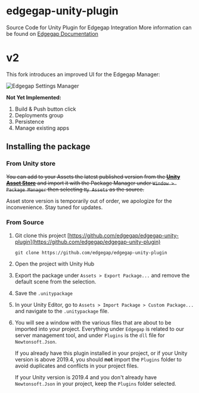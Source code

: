 # edgegap-unity-plugin

Source Code for Unity Plugin for Edgegap Integration
More information can be found on [Edgegap Documentation](https://docs.edgegap.com/docs/tools-and-integrations/unity-plugin)

# v2

This fork introduces an improved UI for the Edgegap Manager:

![Edgegap Settings Manager](https://i.imgur.com/ttH338r.png)

**Not Yet Implemented:**

1. Build & Push button click
2. Deployments group
3. Persistence
4. Manage existing apps

## Installing the package

### From Unity store

~~You can add to your Assets the latest published version from the [**Unity Asset Store**](https://assetstore.unity.com/packages/tools/network/edgegap-cloud-server-212563)
and import it with the Package Manager under `Window > Package Manager` then selecting `My Assets` as the source.~~

Asset store version is temporarily out of order, we apologize for the inconvenience. Stay tuned for updates.

### From Source

1. Git clone this project [https://github.com/edgegap/edgegap-unity-plugin](https://github.com/edgegap/edgegap-unity-plugin)

   `git clone https://github.com/edgegap/edgegap-unity-plugin`

2. Open the project with Unity Hub

3. Export the package under `Assets > Export Package...` and remove the default scene from the selection.

4. Save the `.unitypackage`

5. In your Unity Editor, go to `Assets > Import Package > Custom Package...` and navigate to the `.unitypackage` file.

6. You will see a window with the various files that are about to be imported into your project.
   Everything under `Edgegap` is related to our server management tool, and under `Plugins` is the `dll` file for `Newtonsoft.Json`.

   If you already have this plugin installed in your project, or if your Unity version is above 2019.4, you should **not** import the `Plugins`
   folder to avoid duplicates and conflicts in your project files.

   If your Unity version is 2019.4 and you don't already have `Newtonsoft.Json` in your project, keep the `Plugins` folder selected.
